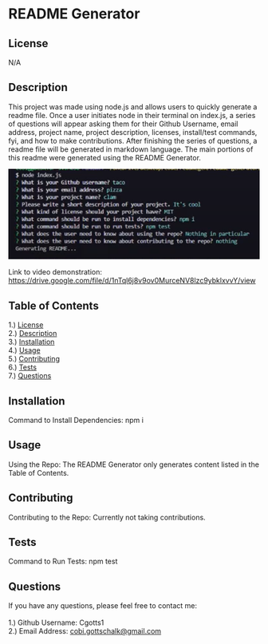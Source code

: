 # README Generator

## <section id = "License">License</section>
N/A

## <section id = "Description">Description</section>
This project was made using node.js and allows users to quickly generate a readme file. Once a user initiates node in their terminal on index.js, a series of questions will appear asking them for their Github Username, email address, project name, project description, licenses, install/test commands, fyi, and how to make contributions. After finishing the series of questions, a readme file will be generated in markdown language. The main portions of this readme were generated using the README Generator.

![Node Questions](./image/nodequestions.png)

Link to video demonstration: https://drive.google.com/file/d/1nTql6j8v9ov0MurceNV8lzc9ybklxvvY/view

## Table of Contents
1.) <a href = "#License">License</a><br>
2.) <a href = "#Description">Description</a><br>
3.) <a href = "#Installation">Installation</a> <br>
4.) <a href = "#Usage">Usage</a><br>
5.) <a href = "#Contributing">Contributing</a><br>
6.) <a href = "#Tests">Tests</a><br>
7.) <a href = "#Questions">Questions</a>

## <section id = "Installation">Installation</section>
Command to Install Dependencies: npm i

## <section id = "Usage">Usage</section>
Using the Repo: The README Generator only generates content listed in the Table of Contents. 

## <section id = "Contributing">Contributing</section>
Contributing to the Repo: Currently not taking contributions.

## <section id = "Tests">Tests</section>
Command to Run Tests: npm test

## <section id = "Questions">Questions</section>
If you have any questions, please feel free to contact me: <br><br>
1.) Github Username: Cgotts1 <br>
2.) Email Address: cobi.gottschalk@gmail.com